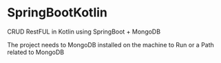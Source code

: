 # SpringBootKotlin
CRUD RestFUL in Kotlin using SpringBoot + MongoDB

The project needs to MongoDB installed on the machine to Run or a Path related to MongoDB
